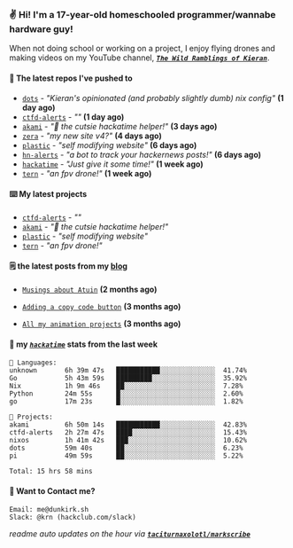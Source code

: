 ### ✌️ Hi! I'm a 17-year-old homeschooled programmer/wannabe hardware guy!

When not doing school or working on a project, I enjoy flying drones and making videos on my YouTube channel, [**_`The Wild Ramblings of Kieran`_**](https://youtube.com/@kieran.rambles).

#### 👷 The latest repos I've pushed to

- [`dots`](https://github.com/taciturnaxolotl/dots) - _"Kieran's opinionated (and probably slightly dumb) nix config"_ **(1 day ago)**
- [`ctfd-alerts`](https://github.com/taciturnaxolotl/ctfd-alerts) - _""_ **(1 day ago)**
- [`akami`](https://github.com/taciturnaxolotl/akami) - _"🌷 the cutsie hackatime helper!"_ **(3 days ago)**
- [`zera`](https://github.com/taciturnaxolotl/zera) - _"my new site v4?"_ **(4 days ago)**
- [`plastic`](https://github.com/taciturnaxolotl/plastic) - _"self modifying website"_ **(6 days ago)**
- [`hn-alerts`](https://github.com/taciturnaxolotl/hn-alerts) - _"a bot to track your hackernews posts!"_ **(6 days ago)**
- [`hackatime`](https://github.com/hackclub/hackatime) - _"Just give it some time!"_ **(1 week ago)**
- [`tern`](https://github.com/taciturnaxolotl/tern) - _"an fpv drone!"_ **(1 week ago)**

#### ⌨️ My latest projects

- [`ctfd-alerts`](https://github.com/taciturnaxolotl/ctfd-alerts) - _""_
- [`akami`](https://github.com/taciturnaxolotl/akami) - _"🌷 the cutsie hackatime helper!"_
- [`plastic`](https://github.com/taciturnaxolotl/plastic) - _"self modifying website"_
- [`tern`](https://github.com/taciturnaxolotl/tern) - _"an fpv drone!"_

#### 🗒️ the latest posts from my [blog](https://dunkirk.sh)

- [`Musings about Atuin`](https://dunkirk.sh/blog/atuin/) **(2 months ago)**

- [`Adding a copy code button`](https://dunkirk.sh/blog/adding-a-copy-button/) **(3 months ago)**

- [`All my animation projects`](https://dunkirk.sh/blog/my-animations/) **(3 months ago)**



#### 📡 my [_`hackatime`_](https://waka.hackclub.com) stats from the last week

```text
💾 Languages:
unknown       6h 39m 47s   ███████████░░░░░░░░░░░░░░  41.74%
Go            5h 43m 59s   █████████░░░░░░░░░░░░░░░░  35.92%
Nix           1h 9m 46s    ██░░░░░░░░░░░░░░░░░░░░░░░  7.28%
Python        24m 55s      █░░░░░░░░░░░░░░░░░░░░░░░░  2.60%
go            17m 23s      █░░░░░░░░░░░░░░░░░░░░░░░░  1.82%

💼 Projects:
akami         6h 50m 14s   ███████████░░░░░░░░░░░░░░  42.83%
ctfd-alerts   2h 27m 47s   ████░░░░░░░░░░░░░░░░░░░░░  15.43%
nixos         1h 41m 42s   ███░░░░░░░░░░░░░░░░░░░░░░  10.62%
dots          59m 40s      ██░░░░░░░░░░░░░░░░░░░░░░░  6.23%
pi            49m 59s      ██░░░░░░░░░░░░░░░░░░░░░░░  5.22%

Total: 15 hrs 58 mins
```

#### 📮 Want to Contact me?

```text
Email: me@dunkirk.sh
Slack: @krn (hackclub.com/slack)
```

_readme auto updates on the hour via [**`taciturnaxolotl/markscribe`**](https://github.com/taciturnaxolotl/markscribe)_
